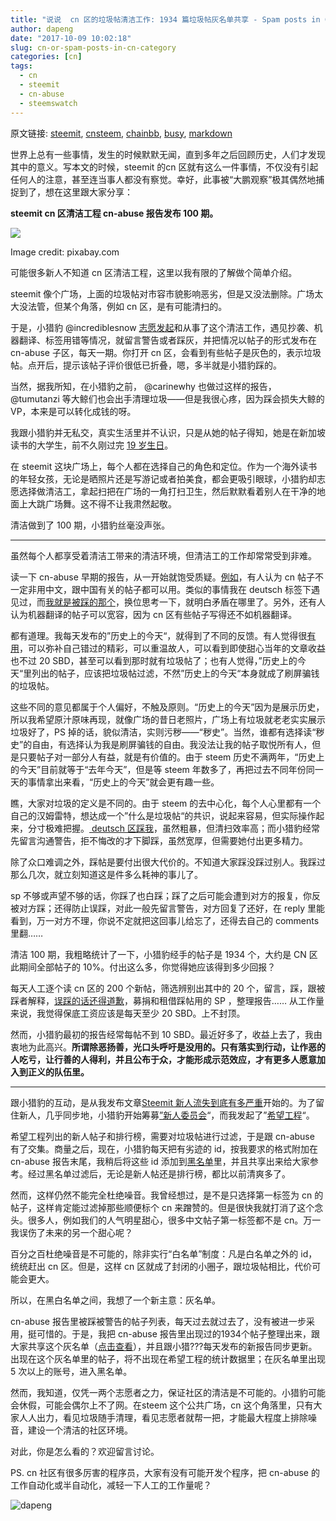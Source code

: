```yaml
---
title: "说说  cn 区的垃圾帖清洁工作: 1934 篇垃圾帖灰名单共享 - Spam posts in CN category"
author: dapeng
date: "2017-10-09 10:02:18"
slug: cn-or-spam-posts-in-cn-category
categories: [cn]
tags: 
  - cn
  - steemit
  - cn-abuse
  - steemswatch
---
```


原文链接: [steemit](https://steemit.com/cn/@dapeng/cn-or-spam-posts-in-cn-category), [cnsteem](https://cnsteem.com/cn/@dapeng/cn-or-spam-posts-in-cn-category), [chainbb](https://chainbb.com/cn/@dapeng/cn-or-spam-posts-in-cn-category), [busy](https://busy.org/cn/@dapeng/cn-or-spam-posts-in-cn-category), [markdown](https://raw.githubusercontent.com/pzhaonet/steem_mirror/master/content/post/cn-or-spam-posts-in-cn-category.md)

世界上总有一些事情，发生的时候默默无闻，直到多年之后回顾历史，人们才发现其中的意义。写本文的时候，steemit 的cn 区就有这么一件事情，不仅没有引起任何人的注意，甚至连当事人都没有察觉。幸好，此事被“大鹏观察”极其偶然地捕捉到了，想在这里跟大家分享：


**steemit cn 区清洁工程 cn-abuse 报告发布 100 期。**


![](https://cdn.pixabay.com/photo/2014/05/13/09/02/balloons-343246_960_720.jpg)

Image credit: pixabay.com


可能很多新人不知道 cn 区清洁工程，这里以我有限的了解做个简单介绍。


steemit 像个广场，上面的垃圾帖对市容市貌影响恶劣，但是又没法删除。广场太大没法管，但某个角落，例如 cn 区，是有可能清扫的。


于是，小猎豹 @incrediblesnow [志愿发起](https://steemit.com/cn/@incrediblesnow/tag)和从事了这个清洁工作，遇见抄袭、机器翻译、标签用错等情况，就留言警告或者踩灰，并把情况以帖子的形式发布在 cn-abuse 子区，每天一期。你打开 cn 区，会看到有些帖子是灰色的，表示垃圾帖。点开后，提示该帖子评价很低已折叠，嗯，多半就是小猎豹踩的。


当然，据我所知，在小猎豹之前， @carinewhy 也做过这样的报告， @tumutanzi 等大鲸们也会出手清理垃圾——但是我很心疼，因为踩会损失大鲸的VP，本来是可以转化成钱的呀。


我跟小猎豹并无私交，真实生活里并不认识，只是从她的帖子得知，她是在新加坡读书的大学生，前不久刚过完 [19 岁生日](https://steemit.com/cn/@incrediblesnow/5)。


在 steemit 这块广场上，每个人都在选择自己的角色和定位。作为一个海外读书的年轻女孩，无论是晒照片还是写游记或者拍美食，都会更吸引眼球，小猎豹却志愿选择做清洁工，拿起扫把在广场的一角打扫卫生，然后默默看着别人在干净的地面上大跳广场舞。这不得不让我肃然起敬。


清洁做到了 100 期，小猎豹丝毫没声张。


------


虽然每个人都享受着清洁工带来的清洁环境，但清洁工的工作却常常受到非难。


读一下 cn-abuse 早期的报告，从一开始就饱受质疑。[例如](https://steemit.com/cn/@incrediblesnow/30-6-2017-cn-abuse-report-for-cn-abuse-on-30-6-2017#@twistychips/re-incrediblesnow-re-incrediblesnow-30-6-2017-cn-abuse-report-for-cn-abuse-on-30-6-2017-20170630)，有人认为 cn 帖子不一定非用中文，跟中国有关的帖子都可以用。类似的事情我在 deutsch 标签下遇见过，而[我就是被踩的那个](https://steemit.com/cn/@dapeng/steem)，换位思考一下，就明白矛盾在哪里了。另外，还有人认为机器翻译的帖子可以宽容，因为 cn 区有些帖子写得还不如机器翻译。


都有道理。我每天发布的”历史上的今天“，就得到了不同的反馈。有人觉得很[有用](https://steemit.com/cn/@dapeng/steem-cn-history-today-2017-09-26)，可以弥补自己错过的精彩，可以重温故人，可以看到即使甜心当年的文章收益也不过 20 SBD，甚至可以看到那时就有垃圾帖了；也有人觉得，”历史上的今天“里列出的帖子，应该把垃圾帖过滤，不然”历史上的今天“本身就成了刷屏骗钱的垃圾帖。


这些不同的意见都属于个人偏好，不触及原则。“历史上的今天”因为是展示历史，所以我希望原汁原味再现，就像广场的昔日老照片，广场上有垃圾就老老实实展示垃圾好了，PS 掉的话，貌似清洁，实则污秽——“秽史”。当然，谁都有选择读“秽史”的自由，有选择认为我是刷屏骗钱的自由。我没法让我的帖子取悦所有人，但是只要帖子对一部分人有益，就是有价值的。由于 steem 历史不满两年，“历史上的今天”目前就等于“去年今天”，但是等 steem 年数多了，再把过去不同年份同一天的事情拿出来看，“历史上的今天”就会更有趣一些。


瞧，大家对垃圾的定义是不同的。由于 steem 的去中心化，每个人心里都有一个自己的汉姆雷特，想达成一个”什么是垃圾帖“的共识，说起来容易，但实际操作起来，分寸极难把握。[ deutsch 区踩我](https://steemit.com/cn/@dapeng/steem)，虽然粗暴，但清扫效率高；而小猎豹经常先留言沟通警告，拒不悔改的才下脚踩，虽然宽厚，但需要她付出更多精力。


除了众口难调之外，踩帖是要付出很大代价的。不知道大家踩没踩过别人。我踩过那么几次，就立刻知道这是件多么耗神的事儿了。


sp 不够或声望不够的话，你踩了也白踩；踩了之后可能会遭到对方的报复，你反被对方踩；还得防止误踩，对此一般先留言警告，对方回复了还好，在 reply 里能看到，万一对方不理，你说不定就把这回事儿给忘了，还得去自己的 comments 里翻……


清洁 100 期，我粗略统计了一下，小猎豹经手的帖子是 1934 个，大约是 CN 区此期间全部帖子的 10%。付出这么多，你觉得她应该得到多少回报？


每天人工逐个读 cn 区的 200 个新帖，筛选辨别出其中的 20 个，留言，踩，跟被踩者解释，[误踩的话还得道歉](https://steemit.com/cn/@incrediblesnow/flag)，募捐和租借踩帖用的 SP ，整理报告…… 从工作量来说，我觉得保底工资应该是每天至少 20 SBD。上不封顶。


然而，小猎豹最初的报告经常每帖不到 10 SBD。最近好多了，收益上去了，我由衷地为此高兴。**所谓除恶扬善，光口头呼吁是没用的。只有落实到行动，让作恶的人吃亏，让行善的人得利，并且公布于众，才能形成示范效应，才有更多人愿意加入到正义的队伍里。**


------


跟小猎豹的互动，是从我发布文章[Steemit 新人流失到底有多严重](https://steemit.com/cn/@dapeng/how-many-users-has-left-steem)开始的。为了留住新人，几乎同步地，小猎豹开始筹募[”新人委员会](https://steemit.com/cn/@incrediblesnow/5ukqzj)“，而我发起了”[希望工程](https://steemit.com/cn/@dapeng/steem-cn-project-hope-2017-09-27)“。


希望工程列出的新人帖子和排行榜，需要对垃圾帖进行过滤，于是跟 cn-abuse 有了交集。商量之后，现在，小猎豹每天把有劣迹的 id，按我要求的格式附加在 cn-abuse 报告末尾，我稍后将这些 id 添加到[黑名单](https://steemit.com/cn/@dapeng/steem-cn-project-hope-2017-10-01)里，并且共享出来给大家参考。经过黑名单过滤后，无论是新人帖还是排行榜，都比以前清爽多了。


然而，这样仍然不能完全杜绝噪音。我曾经想过，是不是只选择第一标签为 cn 的帖子，这样肯定能过滤掉那些顺便标个 cn 来蹭赞的。但是很快我就打消了这个念头。很多人，例如我们的人气明星甜心，很多中文帖子第一标签都不是 cn。万一我误伤了未来的另一个甜心呢？


百分之百杜绝噪音是不可能的，除非实行“白名单”制度：凡是白名单之外的 id，统统赶出 cn 区。但是，这样 cn 区就成了封闭的小圈子，跟垃圾帖相比，代价可能会更大。


所以，在黑白名单之间，我想了一个新主意：灰名单。


cn-abuse 报告里被踩被警告的帖子列表，每天过去就过去了，没有被进一步采用，挺可惜的。于是，我把 cn-abuse 报告里出现过的1934个帖子整理出来，跟大家共享这个灰名单（[点击查看](https://raw.githubusercontent.com/pzhaonet/steemit/master/data/cn_grey_list.txt)），并且跟小猎???每天发布的新报告同步更新。出现在这个灰名单里的帖子，将不出现在希望工程的统计数据里；在灰名单里出现 5 次以上的账号，进入黑名单。


然而，我知道，仅凭一两个志愿者之力，保证社区的清洁是不可能的。小猎豹可能会休假，可能会偶尔上不了网。在steem 这个公共广场，cn 这个角落里，只有大家人人出力，看见垃圾随手清理，看见志愿者就帮一把，才能最大程度上排除噪音，建设一个清洁的社区环境。


对此，你是怎么看的？欢迎留言讨论。


PS. cn 社区有很多厉害的程序员，大家有没有可能开发个程序，把 cn-abuse 的工作自动化或半自动化，减轻一下人工的工作量呢？


![dapeng](https://steemitimages.com/DQmeYUwQ7Juorgd79o6D5E34BnUYxwfmLxYH4cApgPRhRf6/end2.jpg)
